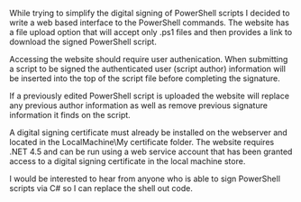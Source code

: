 While trying to simplify the digital signing of PowerShell scripts I decided to 
write a web based interface to the PowerShell commands.  The website has a file
upload option that will accept only .ps1 files and then provides a link to
download the signed PowerShell script.

Accessing the website should require user authenication.  When submitting a
script to be signed the authenticated user (script author) information will be 
inserted into the top of the script file before completing the signature.

If a previously edited PowerShell script is uploaded the website will replace
any previous author information as well as remove previous signature 
information it finds on the script.

A digital signing certificate must already be installed on the webserver and
located in the LocalMachine\My certificate folder.  The website requires 
.NET 4.5 and can be run using a web service account that has been granted 
access to a digital signing certificate in the local machine store.

I would be interested to hear from anyone who is able to sign PowerShell 
scripts via C# so I can replace the shell out code. 

